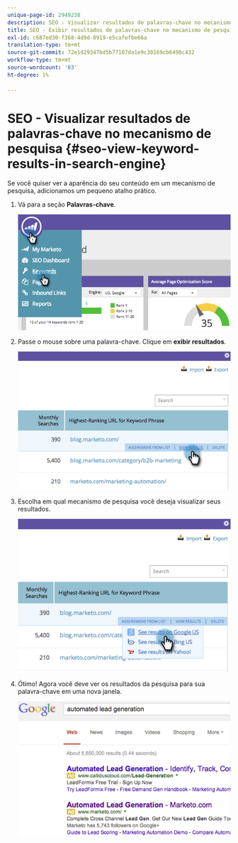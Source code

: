 ```yaml
---
unique-page-id: 2949238
description: SEO - Visualizar resultados de palavras-chave no mecanismo de pesquisa - Documentos do Marketo - Documentação do produto
title: SEO - Exibir resultados de palavras-chave no mecanismo de pesquisa
exl-id: c687ed30-f368-4d9d-8919-e5cafefbe66a
translation-type: tm+mt
source-git-commit: 72e1d29347bd5b77107da1e9c30169cb6490c432
workflow-type: tm+mt
source-wordcount: '83'
ht-degree: 1%

---
```


# SEO - Visualizar resultados de palavras-chave no mecanismo de pesquisa {#seo-view-keyword-results-in-search-engine}

Se você quiser ver a aparência do seu conteúdo em um mecanismo de pesquisa, adicionamos um pequeno atalho prático.

1. Vá para a seção **Palavras-chave**.

   ![](assets/image2014-9-18-13-3a33-3a58.png)

1. Passe o mouse sobre uma palavra-chave. Clique em **exibir resultados**.

   ![](assets/image2014-9-18-13-3a34-3a2.png)

1. Escolha em qual mecanismo de pesquisa você deseja visualizar seus resultados.

   ![](assets/image2014-9-18-13-3a34-3a16.png)

1. Ótimo! Agora você deve ver os resultados da pesquisa para sua palavra-chave em uma nova janela.

   ![](assets/image2014-9-18-13-3a34-3a24.png)

